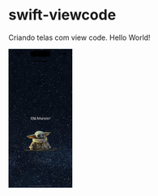# swift-viewcode
Criando telas com view code. Hello World!

<img width="25%" src="https://github.com/giseletoledo/swift-viewcode/blob/main/SimulatorScreenShotiPhone14ProHelloWorld.png" alt="Screenshot da tela do app">
